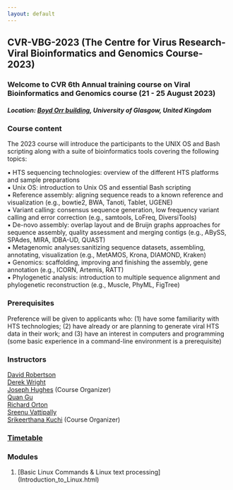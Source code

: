 ```yaml
---
layout: default
---
```


## CVR-VBG-2023 (The Centre for Virus Research-Viral Bioinformatics and Genomics Course-2023)

### **Welcome to CVR 6th Annual training course on Viral Bioinformatics and Genomics course (21 - 25 August 2023)**
##### **Location: [Boyd Orr building](https://goo.gl/maps/MxN5UhB9ukpgx3sB7), University of Glasgow, United Kingdom**

### Course content

The 2023 course will introduce the participants to the UNIX OS and Bash scripting along with a suite of bioinformatics tools covering the following topics: 

▪ HTS sequencing technologies: overview of the different HTS platforms and sample preparations \
▪ Unix OS: introduction to Unix OS and essential Bash scripting \
▪ Reference assembly: aligning sequence reads to a known reference and visualization (e.g., bowtie2, BWA, Tanoti, Tablet, UGENE) \
▪ Variant calling: consensus sequence generation, low frequency variant calling and error correction (e.g., samtools, LoFreq, DiversiTools) \
▪ De-novo assembly: overlap layout and de Bruijn graphs approaches for sequence assembly, quality assessment and merging contigs (e.g., ABySS, SPAdes, MIRA, IDBA-UD, QUAST) \
▪ Metagenomic analyses:sanitizing sequence datasets, assembling, annotating, visualization (e.g., MetAMOS, Krona, DIAMOND, Kraken) \
▪ Genomics: scaffolding, improving and finishing the assembly, gene annotation (e.g., ICORN, Artemis, RATT) \
▪ Phylogenetic analysis: introduction to multiple sequence alignment and phylogenetic reconstruction (e.g., Muscle, PhyML, FigTree) 

### Prerequisites
Preference will be given to applicants who: (1) have some familiarity with HTS technologies; (2) have already or are planning to generate viral HTS data in their work; and (3) have an interest in computers and programming (some basic experience in a command-line environment is a prerequisite)

### Instructors

[David Robertson](https://www.gla.ac.uk/schools/infectionimmunity/staff/davidrobertson/) \
[Derek Wright](https://www.gla.ac.uk/schools/infectionimmunity/staff/derekwright/) \
[Joseph Hughes](https://www.gla.ac.uk/schools/infectionimmunity/staff/josephhughes/) (Course Organizer) \
[Quan Gu](https://www.gla.ac.uk/schools/infectionimmunity/staff/quangu/) \
[Richard Orton](https://www.gla.ac.uk/schools/infectionimmunity/staff/richardorton/) \
[Sreenu Vattipally](https://www.gla.ac.uk/schools/infectionimmunity/staff/sreenuvattipally/) \
[Srikeerthana Kuchi](https://www.gla.ac.uk/schools/infectionimmunity/staff/srikeerthanakuchi/) (Course Organizer)

### [Timetable](https://drive.google.com/file/d/18wkXigU7Jx8VMeZsBAZ6OtmRVr1tn_NM/view?usp=share_link)

### Modules
1. [Basic Linux Commands & Linux text processing] (Introduction_to_Linux.html)





